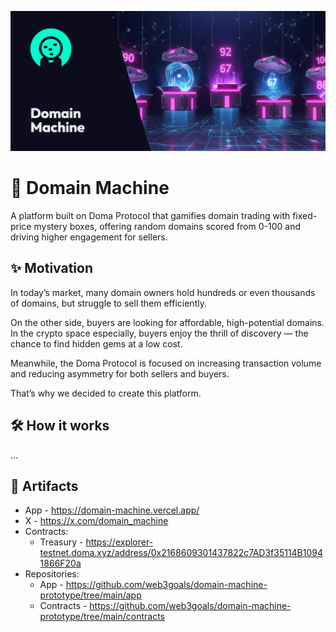 ![Hero](/hero.png)

# 🎰 Domain Machine

A platform built on Doma Protocol that gamifies domain trading with fixed-price mystery boxes, offering random domains scored from 0-100 and driving higher engagement for sellers.

## ✨ Motivation

In today’s market, many domain owners hold hundreds or even thousands of domains, but struggle to sell them efficiently.

On the other side, buyers are looking for affordable, high-potential domains. In the crypto space especially, buyers enjoy the thrill of discovery — the chance to find hidden gems at a low cost.

Meanwhile, the Doma Protocol is focused on increasing transaction volume and reducing asymmetry for both sellers and buyers.

That’s why we decided to create this platform.

## 🛠️ How it works

...

## 🔗 Artifacts

- App - https://domain-machine.vercel.app/
- X - https://x.com/domain_machine
- Contracts:
  - Treasury - https://explorer-testnet.doma.xyz/address/0x2168609301437822c7AD3f35114B10941866F20a
- Repositories:
  - App - https://github.com/web3goals/domain-machine-prototype/tree/main/app
  - Contracts - https://github.com/web3goals/domain-machine-prototype/tree/main/contracts
